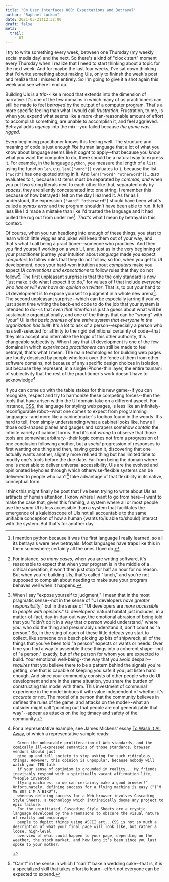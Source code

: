 ```yaml
---
title: "On User Interfaces 000: Expectations and Betrayal"
author: "Raphael Luckom"
date: 2021-05-21T12:32:00
draft: false
meta:
  trail:
    - UI
---
```


I try to write something every week, between one Thursday (my weekly social media day) and the next. So there's
a kind of "clock start" moment every Thursday when I realize that I need to start thinking about a topic for the next week.
And for maybe the last four weeks, I've sat down thinking that I'd write something about making UIs, only to fininsh the
week's post and realize that I missed it entirely. So I'm going to give it a shot again this week and see where I end up.

Building UIs is a _trip_--like a mood that extends into the dimension of narrative. It's one of the few domains in
which many of us practitioners can still be made to feel _betrayed_ by the output of a computer program. That's a
more specific feeling than what I would call  _frustration_. Frustration, to me, is when you expend what seems like a
more-than-reasonable amount of effort to accomplish something, are unable to accomplish it, and feel aggrieved.
Betrayal adds _agency_ into the mix--you failed because _the game was rigged_.

Every beginning practitioner knows this feeling well. The structure and meaning of code is just enough _like_ human
language that a lot of what you know about language seems like it _ought_ to apply--that because you _know_ what you want
the computer to do, there should be a natural way to express it. For example, in the language `python`, you measure the length of a `list`
using the function `len`, e.g. `len(["word"])` evaluates to `1`, because the list `["word"]` has one quoted string in it. And 
`len(["word" "otherword"])`..._also_ evaluates to `1`, because list items must be separated by _commas_, _and_ when you put two string literals
next to each other like that, separated only by _spaces_, they are silently concatenated into one string. I remember this
because of how betrayed I felt on the day I learned it. As far as I understood, the expression `["word" "otherword"]` should have been
what's called a _syntax error_ and the program shouldn't have been able to run. It felt less like I'd made a mistake than like
I'd trusted the language and it had pulled the rug out from under me[^1]. _That's_ what I mean by betrayal in this context.

Of course, when you run headlong into enough of these things, you start to learn which little wiggles and jukes will keep them out of your way, 
and that's what I call being a practitioner--someone who practices. And then you find yourself working on a web UI, and, just as in the very 
beginning of your practitioner journey your intuition about _language_ made you expect _computers_ to follow rules that they do not follow, so too, 
when you get to UI development, does your hard-won intuition  about _computers_ make you expect _UI conventions and expectations_ to follow rules
that they do not follow[^2]. The first unpleasant surprise is that the the only standard is now "just make it do what I expect it to do," for values
of _I_ that include _everyone who has or will ever have an opinion on twitter_. That is, to put your hand to UI development is to expose yourself
to judgment in a whole new arena[^3]. The second unpleasant surprise--which can be especially jarring if you've just spent time writing the back-end
code to do the job that your system is intended to do--is that _even that intention_ is just a guess about what will be sustainable organizationally,
and one of the things that can be "wrong" with "your" UI is _the basic premise of the entire system that everyone in the organization has built_.
It's a lot to ask of a person--especially a person who has self-selected for affinity to the rigid definitional certainty of code--that they also
accept and internalize the logic of this other authority, this changeable subjectivity. When I say that UI development is one of the few domains
in which _experienced practitioners_ can still be made to feel betrayal, that's what I mean. The main technologies for building web pages are loudly despised
by people who look over the fence at them from other software domains, not because of any specific design choices in isolation, but because they represent,
in a single iPhone-thin layer, the entire tsunami of subjectivity that the rest of the practitioner's work doesn't have to acknowledge[^4]. 

If you can come up with the table stakes for this new game--if you can recognize, respect and try to harmonize these competing forces--then the
tools that have arisen within the UI domain take on a different aspect. For instance, [CSS](https://en.wikipedia.org/wiki/CSS), the language for styling web pages,
is less like an infinitely-reconfigurable robot--what one comes to expect from programming languages--and more like a cabinetmaker's toolbox found in the
woods. It's hard to tell, from simply understanding what a cabinet looks like, how all those odd-shaped planes and gauges and scrapers somehow
_contain_ the infinite variety of cabinet forms. And it's not _wrong_ to observe that those tools are somewhat arbitrary--their logic comes not
from a progression of one conclusion following another, but a _social_ progression of responses to first wanting one thing and then, having 
gotten it, discovering that one actually wants another, slightly more refined thing but has limited time to modify one's tools before the due date. 
Far from being the domain where one is _most_ able to deliver universal accessibility, UIs are the evolved and opinionated keyholes through which otherwise-flexible
systems can be delivered to people who can't[^5] take advantage of that flexibility in its native, conceptual form.

I think this might finally be post that I've been trying to write about UIs as artifacts of human attention. I know where I want to go from here--I
want to make the case that, given this framing, a system where all or most people use the _same_ UI is less accessible than a system that
facilitates the emergence of a kaleidoscope of UIs not all accountable to the same unifiable conception of how a human {wants to/is able to/should}
interact with the system. But that's for another day.

[^1]: I mention python because it was the first language I really learned, so all its betrayals were new betrayals. Most languages
      have traps like this in them somewhere; certainly all the ones I love do.

[^2]: For instance, _so many cases_, when you are writing software, it's reasonable to expect that when your program is in the middle of a critical 
      operation, it won't then just stop for half an hour for no reason. But when you're building UIs, that's called "lunch," and you're 
      not supposed to complain about needing to make sure your program behaves well when it happens.

[^3]: When I say "expose yourself to judgment," I mean that in the most pragmatic sense--not in the sense of "UI developers _have greater responsibility_,"
      but in the sense of "UI developers are _more accessible to people with opinions_." UI developers' natural habitat just includes,
      in a matter-of-fact, day-in-day-out way, the emotional abrasion of being told that you "didn't do it in a way that _a person_ would understand,"
      where _you_, who did the thing and presumably understand it, don't count as "a person." So, in the sting of each of these little defeats you start
      to collect, like someone on a beach picking up bits of shipwreck, all of the things that you've been told "a person" expects or wants or needs. 
      Over time you find a way to assemble these things into a coherent shape--not of "a person," exactly, but of _the_ person for whom you are 
      expected to build. Your emotional well-being--the way that you avoid despair--_requires_ that you believe there to be a pattern behind the signals
      you're getting, one that is capable of keeping you safe if you just listen hard enough. And since your community consists of other people who do
      UI development and are in the same situation, you share the burden of constructing this model with them. This investment of communal experience
      in the model imbues it with value independent of whether it's _accurate_ or not. The model of a person that the community believes in defines the rules
      of the game, and attacks on the model--what an outsider might call "pointing out that people are not generalizable that way"--appear as attacks
      on the legitimacy and safety of the community.

[^4]: For a representative example, see James Mickens' essay [To Wash It All Away](https://scholar.harvard.edu/files/mickens/files/towashitallaway.pdf), of which
      a representative sample reads:

          Given the unbearable proliferation of Web standards, and the comically ill-expressed semantics of those standards, browser vendors should just 
          give up and tell society to stop asking for such ridiculous things. However, this opinion is unpopular, because nobody will watch your TED talk
          if your sense of optimism is grounded in reality... My friends inevitably respond with a spiritually vacant affirmation like, “People invented
          flying machines, so we can certainly make a good browser!” Unfortunately, defining success for a flying machine is easy (“I’M ME BUT I’M A BIRD”), 
          whereas defining success for a Web browser involves Cascading Style Sheets, a technology which intrinsically dooms any project to epic failure.
          For the uninitiated, Cascading Style Sheets are a cryptic language developed by the Freemasons to obscure the visual nature of reality and encourage
          people to depict things using ASCII art...CSS is not so much a description of what your final page will look like, but rather a loose, high-level
          overview of what could happen to your page, depending on the weather, the stock market, and how long it’s been since you last spoke to your mother.

[^5]: "Can't" in the sense in which I "can't" bake a wedding cake--that is, it is a specialized skill that takes effort to learn--effort not everyone 
      can be expected to expend.
